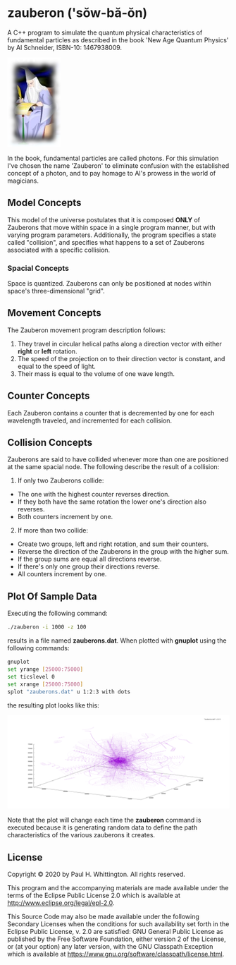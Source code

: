 # zauberon ('sŏw-bă-ŏn)    
A C++ program to simulate the quantum physical characteristics of fundamental particles as 
described in the book 'New Age Quantum Physics' by Al Schneider, ISBN-10: 1467938009.  

![Zauberon](zauberon.png)

In the book, fundamental particles are called photons.  For this simulation I've chosen the name 'Zauberon' to eliminate 
confusion with the established concept of a photon, and to pay homage to Al's prowess in the world of magicians.

## Model Concepts
This model of the universe postulates that it is composed **ONLY** of Zauberons that move within space in a single 
program manner, but with varying program parameters. Additionally, the program specifies a state called "collision", and 
specifies what happens to a set of Zauberons associated with a specific collision.

### Spacial Concepts
Space is quantized.  Zauberons can only be positioned at nodes within space's three-dimensional "grid".

## Movement Concepts
The Zauberon movement program description follows:
1. They travel in circular helical paths along a direction vector with either **right** or **left** rotation.
2. The speed of the projection on to their direction vector is constant, and equal to the speed of light.
3. Their mass is equal to the volume of one wave length.
 
## Counter Concepts
Each Zauberon contains a counter that is decremented by one for each wavelength traveled, and incremented for each 
collision. 
 
## Collision Concepts
Zauberons are said to have collided whenever more than one are positioned at the same spacial node.  The following
describe the result of a collision:
1. If only two Zauberons collide:
  * The one with the highest counter reverses direction.
  * If they both have the same rotation the lower one's direction also reverses.
  * Both counters increment by one.
2. If more than two collide:
  * Create two groups, left and right rotation, and sum their counters.
  * Reverse the direction of the Zauberons in the group with the higher sum.
  * If the group sums are equal all directions reverse.
  * If there's only one group their directions reverse.
  * All counters increment by one.

## Plot Of Sample Data
Executing the following command:
```bash
./zauberon -i 1000 -z 100
```
results in a file named **zauberons.dat**.  When plotted with **gnuplot** using the following commands:
```bash
gnuplot
set yrange [25000:75000]
set ticslevel 0 
set xrange [25000:75000]
splot "zauberons.dat" u 1:2:3 with dots
```
the resulting plot looks like this:

![Plot Of zauberons.dat](zauberons.png)

Note that the plot will change each time the **zauberon** command is executed because it is generating random data
to define the path characteristics of the various zauberons it creates.

## License

Copyright © 2020 by Paul H. Whittington.  All rights reserved.

This program and the accompanying materials are made available under the
terms of the Eclipse Public License 2.0 which is available at
http://www.eclipse.org/legal/epl-2.0.

This Source Code may also be made available under the following Secondary
Licenses when the conditions for such availability set forth in the Eclipse
Public License, v. 2.0 are satisfied: GNU General Public License as published by
the Free Software Foundation, either version 2 of the License, or (at your
option) any later version, with the GNU Classpath Exception which is available
at https://www.gnu.org/software/classpath/license.html.
